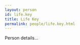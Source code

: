 ```yaml
---
layout: person
id: life.key
title: Life Key
permalink: people/life.key.html
---
```


Person details...